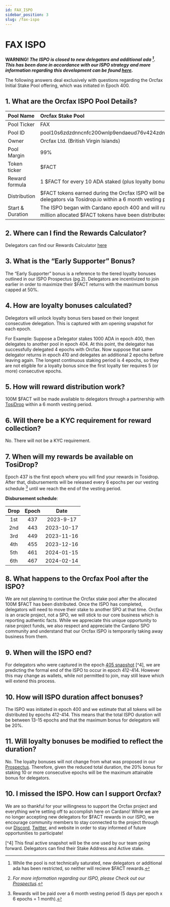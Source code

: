 ```yaml
---
id: FAX_ISPO
sidebar_position: 3
slug: /fax-ispo
---
```


# FAX ISPO
**WARNING! _The ISPO is closed to new delegators and additional ada [^1]. This has been done in accordance with our ISPO strategy and more information regarding this development can be found [here](https://discord.com/channels/918870284331802674/1082742450268942386/1098331279637876806)._**

The following answers deal exclusively with questions regarding the Orcfax Initial Stake Pool offering, which was initiated in Epoch 400.

## 1. What are the Orcfax ISPO Pool Details?

| Pool Name | Orcfax Stake Pool |
| :----------- | :----------- |
| Pool Ticker | FAX |
| Pool ID | pool10s6zdzdnncnfc200wnlp9endaeud76v424zdnurx9askwshm02x |
| Owner | Orcfax Ltd. (British Virgin Islands) |
| Pool Margin | 99% |
| Token ticker | $FACT |
| Reward formula | 1 $FACT for every 10 ADA staked (plus loyalty bonuses per epoch) |
| Distribution | $FACT tokens earned during the Orcfax ISPO will become available to delegators via Tosidrop.io within a 6 month vesting period. |
| Start & Duration | The ISPO began with Cardano epoch 400 and will run until the 100 million allocated $FACT tokens have been distributed [^2]. |

## 2. Where can I find the Rewards Calculator?

Delegators can find our Rewards Calculator [here](https://rewards.orcfax.io/)

## 3. What is the “Early Supporter” Bonus?

The “Early Supporter” bonus is a reference to the tiered loyalty bonuses outlined in our ISPO Prospectus (pg.2). Delegators are incentivized to join earlier in order to maximize their $FACT returns with the maximum bonus capped at 50%.

## 4. How are loyalty bonuses calculated?

Delegators will unlock loyalty bonus tiers based on their longest consecutive delegation. This is captured with am opening snapshot for each epoch.

For Example: Suppose a Delegator stakes 1000 ADA in epoch 400, then delegates to another pool in epoch 404. At this point, the delegator has successfully delegated 4 epochs with Orcfax. Now suppose that same delegator returns in epoch 410 and delegates an additional 2 epochs before leaving again. The longest continuous staking period is 4 epochs, so they are not eligible for a loyalty bonus since the first loyalty tier requires 5 (or more) consecutive epochs.

## 5. How will reward distribution work?

100M $FACT will be made available to delegators through a partnership with [TosiDrop](https://www.tosidrop.io/) within a 6 month vesting period.

## 6. Will there be a KYC requirement for reward collection?

No. There will not be a KYC requirement.

## 7. When will my rewards be available on TosiDrop?

Epoch 437 is the first epoch where you will find your rewards in Tosidrop. After that, disbursements will be released every 6 epochs per our vesting schedule [^3] until we reach the end of the vesting period.

**Disbursement schedule**:

| Drop | Epoch | Date |
| :-----: | :-----:| :-----: |
| 1st | 437 | 2023-9-17 |
| 2nd | 443 | 2023-10-17 |
| 3rd | 449 | 2023-11-16 |
| 4th | 455 | 2023-12-16 |
| 5th | 461 | 2024-01-15 |
| 6th | 467 | 2024-02-14 |

## 8. What happens to the Orcfax Pool after the ISPO?

We are not planning to continue the Orcfax stake pool after the allocated 100M $FACT has been distributed. Once the ISPO has completed, delegators will need to move their stake to another SPO at that time. Orcfax is an oracle project, not a SPO, we will stick to our core business which is reporting authentic facts. While we appreciate this unique opportunity to raise project funds, we also respect and appreciate the Cardano SPO community and understand that our Orcfax ISPO is temporarily taking away business from them.

## 9. When will the ISPO end?

For delegators who were captured in the epoch [405 snapshot](https://docs.google.com/spreadsheets/d/1872yx1Ly75D17m7nsR_tXsb0tx7FmywkSEEZtmqD2As/edit?usp=sharing) [^4], we are predicting the formal end of the ISPO to occur in epoch 412-414. However this may change as wallets, while not permitted to join, may still leave which will extend this process.

## 10. How will ISPO duration affect bonuses?

The ISPO was initiated in epoch 400 and we estimate that all tokens will be distributed by epochs 412-414. This means that the total ISPO duration will be between 13-15 epochs and that the maximum bonus for delegators will be 20%.

## 11. Will loyalty bonuses be modified to reflect the duration?

No. The loyalty bonuses will not change from what was proposed in our [Prospectus](https://orcfax.io/#ispo). Therefore, given the reduced total duration, the 20% bonus for staking 10 or more consecutive epochs will be the maximum attainable bonus for delegators.

## 10. I missed the ISPO. How can I support Orcfax?

We are so thankful for your willingness to support the Orcfax project and everything we’re setting off to accomplish here on Cardano! While we are no longer accepting new delegators for $FACT rewards in our ISPO, we encourage community members to stay connected to the project through our [Discord](http://dsc.gg/orcfax), [Twitter](https://twitter.com/orcfax), and website in order to stay informed of future opportunities to participate!


[^1]: While the pool is not technically saturated, new delegators or additional ada has been restricted, so neither will recieve $FACT rewards.

[^2]: *For more information regarding our ISPO, please Check out our [Prospectus](https://orcfax.io/#ispo).*

[^3]: Rewards will be paid over a 6 month vesting period (5 days per epoch x 6 epochs = 1 month).

[^4] This final active snapshot will be the one used by our team going forward. Delegators can find their Stake Address and Active stake.
